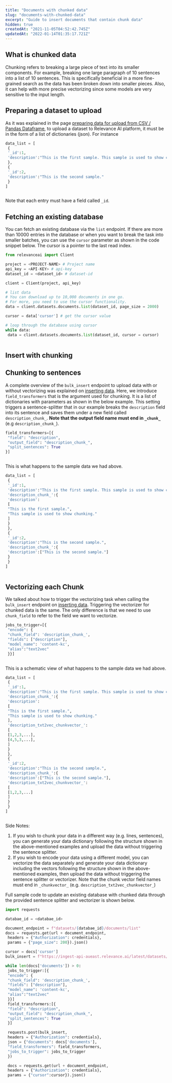 ```yaml
---
title: "Documents with chunked data"
slug: "documents-with-chunked-data"
excerpt: "Guide to insert documents that contain chunk data"
hidden: true
createdAt: "2021-11-05T04:52:42.745Z"
updatedAt: "2022-01-14T01:35:17.721Z"
---
```

## What is chunked data
Chunking refers to breaking a large piece of text into its smaller components. For example, breaking one large paragraph of 10 sentences into a list of 10 sentences. This is specifically beneficial in a more fine-grained search as the data has been broken down into smaller pieces. Also, it can help with more precise vectorizing since some models are very sensitive to the input length.

## Preparing a dataset to upload
As it was explained in the page [preparing data for upload from CSV / Pandas Dataframe](doc:preparing-data-from-csv-pandas-df), to upload a dataset to Relevance AI platform, it must be in the form of a list of dictionaries (json). For instance
```python Python (SDK)
data_list = [
 {
 '_id':1,
 'description':"This is the first sample. This sample is used to show chunking."
 },
 {
 '_id':2,
 'description':"This is the second sample."
 }
]
```
```python
```
Note that each entry must have a field called `_id`.

## Fetching an existing database
You can fetch an existing database via the `list` endpoint. If there are more than 10000 entries in the database or when you want to break the task into smaller batches, you can use the `cursor` parameter as shown in the code snippet below. The cursor is a pointer to the last read index.
```python Python (SDK)
from relevanceai import Client

project = <PROJECT-NAME> # Project name
api_key = <API-KEY> # api-key
dataset_id = <dataset_id> # dataset-id

client = Client(project, api_key)

# list data
# You can download up to 10,000 documents in one go.
# For more, you need to use the cursor functionality.
data = client.datasets.documents.list(dataset_id, page_size = 2000)

cursor = data['cursor'] # get the cursor value

# loop through the database using cursor
while data:
 data = client.datasets.documents.list(dataset_id, cursor = cursor)
```
```python
```

## Insert with chunking
## Chunking to sentences
A complete overview of the `bulk_insert` endpoint to upload data with or without vectorizing was explained on [inserting data](doc:inserting-data). Here, we introduce `field_transformers` that is the argument used for chunking. It is a list of dictionaries with parameters as shown in the below example. This setting triggers a sentence-splitter that in our example breaks the `description` field into its sentence and saves them under a new field called `description_chunk_`. **Note that the output field name must end in `_chunk_`** (e.g `description_chunk_`).
```python
field_transformers=[{
 "field": "description",
 "output_field": "description_chunk_",
 "split_sentences": True
}]
```
```python
```
This is what happens to the sample data we had above.
```python Python (SDK)
data_list = [
 {
 '_id':1,
 'description':"This is the first sample. This sample is used to show chunking.",
 'description_chunk_':{
 'description':
 [
 "This is the first sample.",
 "This sample is used to show chunking."
 ]
 }
 },
 {
 '_id':2,
 'description':"This is the second sample.",
 'description_chunk_':{
 'description':["This is the second sample."]
 }
 }
]
```
```python
```
## Vectorizing each Chunk
We talked about how to trigger the vectorizing task when calling the `bulk_insert` endpoint on [inserting data](doc:inserting-data). Triggering the vectorizer for chunked data is the same. The only difference is that we need to use `chunk_field` to refer to the field we want to vectorize.
```python
jobs_to_trigger=[{
 "encode": {
 "chunk_field": 'description_chunk_',
 "fields": ["description"],
 "model_name": 'content-kc',
 "alias":"text2vec"
 }}]
```
```python
```
This is a schematic view of what happens to the sample data we had above.
```python Python (SDK)
data_list = [
 {
 '_id':1,
 'description':"This is the first sample. This sample is used to show chunking.",
 'description_chunk_':{
 'description':
 [
 "This is the first sample.",
 "This sample is used to show chunking."
 ],
 'description_txt2vec_chunkvector_':
 [
 [1,2,3,...],
 [4,5,3,...],
 ]
 }
 },
 {
 '_id':2,
 'description':"This is the second sample.",
 'description_chunk_':{
 'description':["This is the second sample."],
 'description_txt2vec_chunkvector_':
 [
 [1,2,3,...]
 ]
 }
 }
]
```
```python
```
Side Notes:
1. If you wish to chunk your data in a different way (e.g. lines, sentences), you can generate your data dictionary following the structure shown in the above-mentioned examples and upload the data without triggering the sentence splitter.
2. If you wish to encode your data using a different model, you can vectorize the data separately and generate your data dictionary including the vectors following the structure shown in the above-mentioned examples, then upload the data without triggering the sentence splitter or vectorizer. Note that the chunk vector field names must end in `_chunkvector_` (e.g. `description_txt2vec_chunkvector_`)

Full sample code to update an existing database with chunked data through the provided sentence splitter and vectorizer is shown below.
```python Python (requests)
import requests

databae_id = <databae_id>

document_endpoint = f"datasets/{databae_id}/documents/list"
docs = requests.get(url + document_endpoint,
 headers = {"Authorization": credentials},
 params = {"page_size": 200}).json()

cursor = docs['cursor']
bulk_insert = f"https://ingest-api-aueast.relevance.ai/latest/datasets/{databae_id}/documents/bulk_insert"

while len(docs['documents']) > 0:
 jobs_to_trigger:[{
 "encode": {
 "chunk_field": 'description_chunk_',
 "fields": ["description"],
 "model_name": 'content-kc',
 "alias":"text2vec"
 }}]
 field_transformers:[{
 "field": "description",
 "output_field": "description_chunk_",
 "split_sentences": True
 }]

 requests.post(bulk_insert,
 headers = {"Authorization": credentials},
 json = {"documents": docs['documents'],
 "field_transformers": field_transformers,
 "jobs_to_trigger": jobs_to_trigger
 })

 docs = requests.get(url + document_endpoint,
 headers = {"Authorization": credentials},
 params = {"cursor":cursor}).json()
```
```python
```
